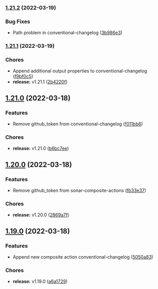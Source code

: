 ### [1.21.2](https://github.com/CleverShuttle/gh-composite-actions/compare/v1.21.1...v1.21.2) (2022-03-19)


### Bug Fixes

* Path problem in conventional-changelog ([3b986e3](https://github.com/CleverShuttle/gh-composite-actions/commit/3b986e362822483fc4b488c3769b0c69b1c0a5ce))

### [1.21.1](https://github.com/CleverShuttle/gh-composite-actions/compare/v1.21.0...v1.21.1) (2022-03-19)


### Chores

* Append additional output properties to conventional-changelog ([f9bf0c5](https://github.com/CleverShuttle/gh-composite-actions/commit/f9bf0c5d8099e805c6e4eb66efe4be964d79ea3f))
* **release:** v1.21.1 ([2b4220f](https://github.com/CleverShuttle/gh-composite-actions/commit/2b4220f2283f2d32b74d440dceccccf3be8c5e25))

## [1.21.0](https://github.com/CleverShuttle/gh-composite-actions/compare/v1.20.0...v1.21.0) (2022-03-18)


### Features

* Remove github_token from conventional-changelog ([f011bb6](https://github.com/CleverShuttle/gh-composite-actions/commit/f011bb69c2340d59f83579b71c7cdbaf9841301a))


### Chores

* **release:** v1.21.0 ([b6bc7ee](https://github.com/CleverShuttle/gh-composite-actions/commit/b6bc7eea78a3aac84f03b21caf4b457686600960))

## [1.20.0](https://github.com/CleverShuttle/gh-composite-actions/compare/v1.19.0...v1.20.0) (2022-03-18)


### Features

* Remove github_token from sonar-composite-actions ([fb33e37](https://github.com/CleverShuttle/gh-composite-actions/commit/fb33e37a03cfcda6562938abf3de042589f2d292))


### Chores

* **release:** v1.20.0 ([2869a7f](https://github.com/CleverShuttle/gh-composite-actions/commit/2869a7f14263dd784feecca46f7d79085361225f))

## [1.19.0](https://github.com/CleverShuttle/gh-composite-actions/compare/v1.18.0...v1.19.0) (2022-03-18)


### Features

* Append new composite action conventional-changelog ([5050a83](https://github.com/CleverShuttle/gh-composite-actions/commit/5050a83c69085fe674089291c73463c73da0589a))


### Chores

* **release:** v1.19.0 ([a6a1729](https://github.com/CleverShuttle/gh-composite-actions/commit/a6a1729bf2163235078f1ba5df2758a7368340f4))

